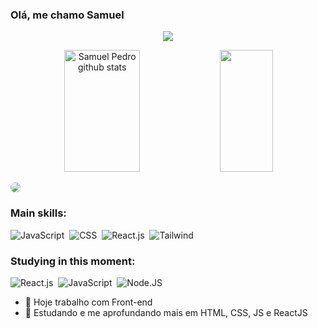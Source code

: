 ### Olá, me chamo Samuel

<p align="center">
  <img src="https://github-profile-trophy.vercel.app/?username=samuelbps&theme=midnight-purple&row=2&no-bg=true&column=3&margin-w=15&margin-h=15" />
</p>

<div align="center">  
  <img width="49%" height="195px" src="https://github-readme-stats.vercel.app/api?username=samuelbps&show_icons=true&count_private=true&hide_border=true&title_color=ff91a4&icon_color=ff91a4&text_color=c9d1d9&bg_color=0d1117" alt="Samuel Pedro github stats" /> 
  <img width="41%" height="195px" src="https://github-readme-stats.vercel.app/api/top-langs/?username=samuelbps&layout=compact&hide_border=true&title_color=ff91a4&text_color=ff91a4&bg_color=0d1117" />
 
</div>

<a href="https://www.linkedin.com/in/samuel-biancoli-pedro-31ba13179/" target="_blank"><img src="https://img.shields.io/badge/-LinkedIn-%230077B5?style=for-the-badge&logo=linkedin&logoColor=white" style="border-radius: 30px" target="_blank"></a> 
 </div>
 
  ### Main skills:
![JavaScript](https://img.shields.io/badge/-JavaScript-0D1117?style=for-the-badge&logo=javascript&labelColor=0D1117)&nbsp;
![CSS](https://img.shields.io/badge/-CSS-0D1117?style=for-the-badge&logo=CSS3&logoColor=1572B6&labelColor=0D1117)&nbsp;
![React.js](https://img.shields.io/badge/-React.js-0D1117?style=for-the-badge&logo=react&labelColor=0D1117)&nbsp;
![Tailwind](https://img.shields.io/badge/Tailwind_CSS-0D1117?style=for-the-badge&logo=tailwind-css&logoColor=38B2AC)&nbsp;

### Studying in this moment:
![React.js](https://img.shields.io/badge/-React.js-0D1117?style=for-the-badge&logo=react&labelColor=0D1117)&nbsp;
![JavaScript](https://img.shields.io/badge/-JavaScript-0D1117?style=for-the-badge&logo=javascript&labelColor=0D1117)&nbsp;
![Node.JS](https://img.shields.io/badge/-Node.JS-0D1117?style=for-the-badge&logo=node.js&labelColor=0D1117&textColor=0D1117)&nbsp;

- 🔭 Hoje trabalho com Front-end
- 🌱 Estudando e me aprofundando mais em HTML, CSS, JS e ReactJS
